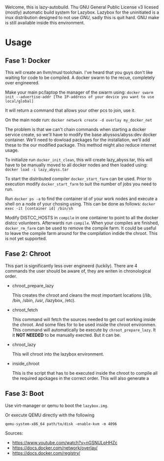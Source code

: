 
Welcome, this is lazy-autobuild.
Thu GNU General Public License v3 licesed (mostly) automatic build system for Lazybox.
Lazybox for the uninitiated is a inux distribution designed to not use _GNU_, sadly this is quit hard. GNU make is still available inside this environment.



 # Usage

## Fase 1: Docker
This will create an llvm/musl toolchain.
I've heard that you guys don't like waiting for code to be compiled.
A docker swarm to the recue, completely over engineered.

Make your main pc/laptop the manager of the swarm using:
`docker swarm init --advertise-addr [The IP-address of your device you want to use local/global]`

It will return a command that allows your other pcs to join, use it.

On the main node run: `docker network create -d overlay my_docker_net`

The problem is that we can't chain commands when starting a docker service create, so we'll have to modify the base abyssos/abyss:dev docker container. We'll need to dowload packages for the installation, we'll add these to the our modified package.
This method might also reduce internet usage.

To initialize run ```docker_init_clean```, this will create lazy_abyss.tar, this will have to be manually moved to all docker nodes and then loaded using: ``` docker load -i lazy_abyss.tar```

To start the distributed compiler `docker_start_farm` can be used. Prior to execution modify `docker_start_farm` to suit the number of jobs you need to run.

Run ```docker ps -a``` to find the container id of your work nodes
and execute a shell on a node of your chosing using. This can be done as follows:
`docker exec -it [container id] /bin/sh`

Modify DISTCC_HOSTS in `compile` in one container to point to all the docker distcc volunteers. Afterwards run `compile`.
When your compiles are finished, `docker_rm_farm` can be used to remove the compile farm.
It could be useful to leave the compile farm around for the compilation indide the chroot. This is not yet supported.

## Fase 2: Chroot

This part is significantly less over engineerd (luckily).
There are 4 commands the user should be aware of, they are writen in chronological order.

* chroot_prepare_lazy

  This creates the chroot and cleans the most important locations (/lib, /bin, /sbin, /usr, /lazybox, /etc).
* chroot_fetch

  This command will fetch the sources needed to get curl working inside the chroot. And some files for to be used inside the chroot environmen. This command will automatically be execute by `chroot_prepare_lazy`. It it __NOT NEEDED__ to be manually exected. But it can be.
* chroot_lazy

  This will chroot into the lazybox environment.
* inside_chroot

  This is the script that has to be executed inside the chroot to compile all the required apckages in the correct order.
  This will also generate a

## Fase 3: Boot

Use virt-manager or qemu to boot the `lazybox.img`.

Or execute QEMU directly with the following

```
qemu-system-x86_64 path/to/disk -enable-kvm -m 4096
```

Sources:
*	https://www.youtube.com/watch?v=nGSNULpHHZc
*	https://docs.docker.com/network/overlay/
*	https://docs.docker.com/registry/

